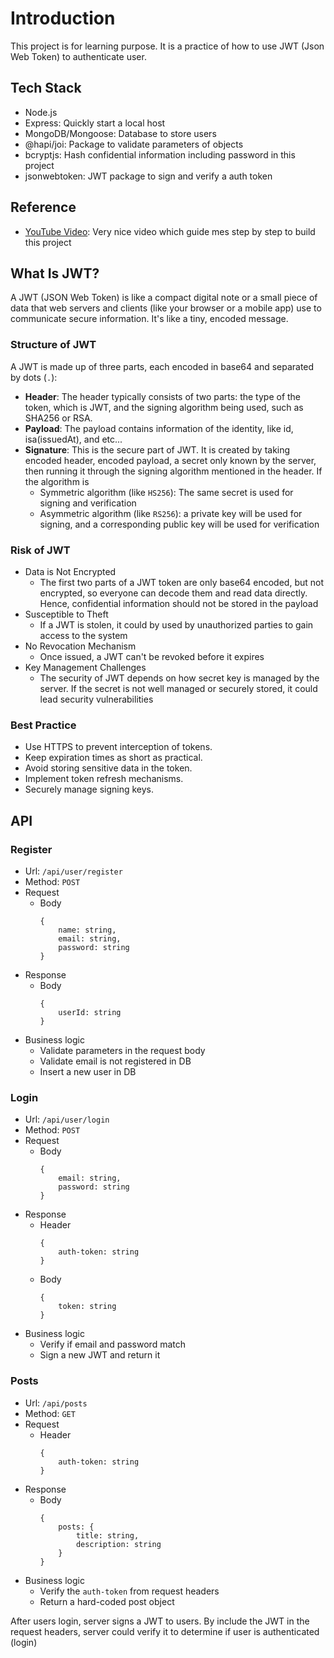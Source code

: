 # Introduction

This project is for learning purpose. It is a practice of how to use JWT (Json Web Token) to authenticate user. 

## Tech Stack
- Node.js
- Express: Quickly start a local host
- MongoDB/Mongoose: Database to store users
- @hapi/joi: Package to validate parameters of objects
- bcryptjs: Hash confidential information including password in this project
- jsonwebtoken: JWT package to sign and verify a auth token

## Reference
- [YouTube Video](https://www.youtube.com/watch?v=2jqok-WgelI): Very nice video which guide mes step by step to build this project

## What Is JWT?
A JWT (JSON Web Token) is like a compact digital note or a small piece of data that web servers and clients (like your browser or a mobile app) use to communicate secure information. It's like a tiny, encoded message.

### Structure of JWT
A JWT is made up of three parts, each encoded in base64 and separated by dots (`.`):

- **Header**: The header typically consists of two parts: the type of the token, which is JWT, and the signing algorithm being used, such as SHA256 or RSA.
- **Payload**: The payload contains information of the identity, like id, isa(issuedAt), and etc...
- **Signature**: This is the secure part of JWT. It is created by taking encoded header, encoded payload, a secret only known by the server, then running it through the signing algorithm mentioned in the header. If the algorithm is 
    - Symmetric algorithm (like `HS256`): The same secret is used for signing and verification
    - Asymmetric algorithm (like `RS256`): a private key will be used for signing, and a corresponding public key will be used for verification

### Risk of JWT
- Data is Not Encrypted
    - The first two parts of a JWT token are only base64 encoded, but not encrypted, so everyone can decode them and read data directly. Hence, confidential information should not be stored in the payload
- Susceptible to Theft
    - If a JWT is stolen, it could by used by unauthorized parties to gain access to the system
- No Revocation Mechanism
    - Once issued, a JWT can't be revoked before it expires
- Key Management Challenges
    - The security of JWT depends on how secret key is managed by the server. If the secret is not well managed or securely stored, it could lead security vulnerabilities

### Best Practice 
- Use HTTPS to prevent interception of tokens.
- Keep expiration times as short as practical.
- Avoid storing sensitive data in the token.
- Implement token refresh mechanisms.
- Securely manage signing keys.

## API
### Register
- Url: `/api/user/register`
- Method: `POST`
- Request
    - Body
        ```
        {
            name: string,
            email: string,
            password: string
        }
        ```
- Response
    - Body
        ```
        {
            userId: string
        }
        ```
- Business logic
    - Validate parameters in the request body
    - Validate email is not registered in DB
    - Insert a new user in DB

### Login
- Url: `/api/user/login`
- Method: `POST`
- Request
    - Body
        ```
        {
            email: string,
            password: string
        }
        ```
- Response
    - Header
        ```
        {
            auth-token: string
        }
        ```
    - Body
        ```
        {
            token: string
        }
        ```
- Business logic
    - Verify if email and password match
    - Sign a new JWT and return it 

### Posts
- Url: `/api/posts`
- Method: `GET`
- Request
    - Header
        ```
        {
            auth-token: string
        }
        ```
- Response
    - Body
        ```
        {
            posts: {
                title: string,
                description: string
            }
        }
        ```
- Business logic
    - Verify the `auth-token` from request headers
    - Return a hard-coded post object

After users login, server signs a JWT to users. By include the JWT in the request headers, server could verify it to determine if user is authenticated (login)
